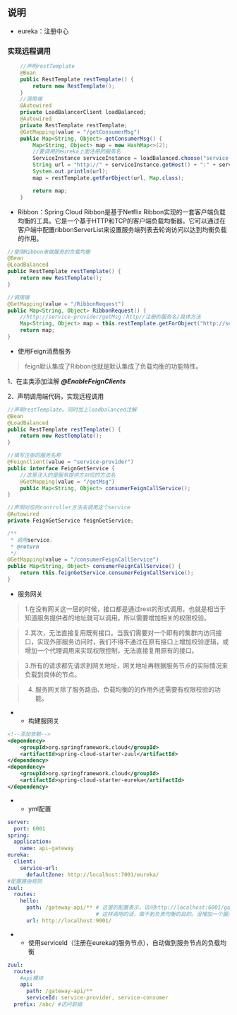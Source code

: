 ## 说明
* eureka：注册中心

### 实现远程调用
```java
    //声明restTemplate
    @Bean
    public RestTemplate restTemplate() {
        return new RestTemplate();
    }
    //调用端
    @Autowired
    private LoadBalancerClient loadBalanced;
    @Autowired
    private RestTemplate restTemplate;    
    @GetMapping(value = "/getConsumerMsg")
    public Map<String, Object> getConsumerMsg() {
        Map<String, Object> map = new HashMap<>(2);
        //要调用的eureka上面注册的服务名
        ServiceInstance serviceInstance = loadBalanced.choose("service-provider");
        String url = "http://" + serviceInstance.getHost() + ":" + serviceInstance.getPort() + "/getMsg";
        System.out.println(url);
        map = restTemplate.getForObject(url, Map.class);

        return map;
    }
```

* Ribbon：Spring Cloud Ribbon是基于Netflix Ribbon实现的一套客户端负载均衡的工具。它是一个基于HTTP和TCP的客户端负载均衡器。它可以通过在客户端中配置ribbonServerList来设置服务端列表去轮询访问以达到均衡负载的作用。
```java
//使用Ribbon来做服务的负载均衡
@Bean
@LoadBalanced
public RestTemplate restTemplate() {
    return new RestTemplate();
}

//调用端
@GetMapping(value = "/RibbonRequest")
public Map<String, Object> RibbonRequest() {
    //http://service-provider/getMsg；http//注册的服务名/具体方法
    Map<String, Object> map = this.restTemplate.getForObject("http://service-provider/getMsg", Map.class);
    return map;
}

```
* 使用Feign消费服务
> feign默认集成了Ribbon也就是默认集成了负载均衡的功能特性。

1、在主类添加注解 ***@EnableFeignClients***

2、声明调用端代码，实现远程调用

```java
//声明restTemplate。同时加上loadbalanced注解
@Bean
@LoadBalanced
public RestTemplate restTemplate() {
    return new RestTemplate();
}

//填写注册的服务名称
@FeignClient(value = "service-provider")
public interface FeignGetService {
    //这里注入的是服务提供方对应的方法名
    @GetMapping(value = "/getMsg")
    public Map<String, Object> consumerFeignCallService();
}

//声明对应的controller方法去调用这个service
@Autowired
private FeignGetService feignGetService;

/**
 * 调用service，
 * @return
 */
@GetMapping(value = "/consumerFeignCallService")
public Map<String, Object> consumerFeignCallService() {
    return this.feignGetService.consumerFeignCallService();
}
```
* 服务网关
 > 1.在没有网关这一层的时候，接口都是通过rest的形式调用，也就是相当于知道服务提供者的地址就可以调用。所以需要增加相关的权限校验。
 
 > 2.其次，无法直接复用既有接口。当我们需要对一个即有的集群内访问接口，实现外部服务访问时，我们不得不通过在原有接口上增加校验逻辑，或增加一个代理调用来实现权限控制，无法直接复用原有的接口。
 
 > 3.所有的请求都先请求到网关地址，网关地址再根据服务节点的实际情况来负载到具体的节点。
 
 > 4. 服务网关除了服务路由、负载均衡的的作用外还需要有权限校验的功能。
 
 * * 构建服网关
 
 ```xml
 <!--添加依赖-->
<dependency>
     <groupId>org.springframework.cloud</groupId>
     <artifactId>spring-cloud-starter-zuul</artifactId>
</dependency>
<dependency>
     <groupId>org.springframework.cloud</groupId>
     <artifactId>spring-cloud-starter-eureka</artifactId>
</dependency>
```
* * yml配置
```yaml
server:
  port: 6001
spring:
  application:
    name: api-gateway
eureka:
  client:
    service-url:
      defaultZone: http://localhost:7001/eureka/
#配置路由规则
zuul:
  routes:
    hello:
      path: /gateway-api/** # 这里的配置表示，访问http://localhost:6001/gateway-api/** 直接重定向到http://localhost:9001/**
                            # 这样调用的话，做不到负责均衡的目的。没增加一个服务实例，就需要增加一个url来映射
      url: http://localhost:9001/
```
* * 使用serviceId（注册在eureka的服务节点），自动做到服务节点的负载均衡
```yaml
zuul:
  routes:
    #api模块
    api:
      path: /gateway-api/**
      serviceId: service-provider, service-consumer
  prefix: /abc/ #访问前缀
```






